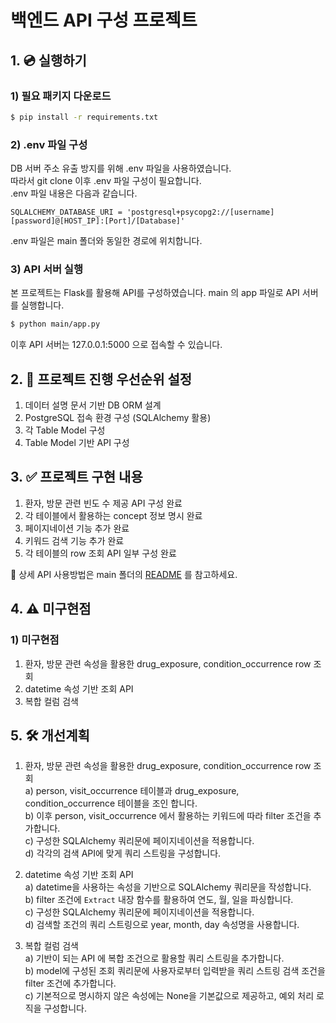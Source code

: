 # 백엔드 API 구성 프로젝트

## 1. 💿 실행하기

### 1) 필요 패키지 다운로드

```bash
$ pip install -r requirements.txt
```

### 2) .env 파일 구성

DB 서버 주소 유출 방지를 위해 .env 파일을 사용하였습니다. <br />
따라서 git clone 이후 .env 파일 구성이 필요합니다. <br />
.env 파일 내용은 다음과 같습니다.

```text
SQLALCHEMY_DATABASE_URI = 'postgresql+psycopg2://[username][password]@[HOST_IP]:[Port]/[Database]'
```

.env 파일은 main 폴더와 동일한 경로에 위치합니다.

### 3) API 서버 실행

본 프로젝트는 Flask를 활용해 API를 구성하였습니다.
main 의 app 파일로 API 서버를 실행합니다.

```bash
$ python main/app.py
```

이후 API 서버는 127.0.0.1:5000 으로 접속할 수 있습니다.

## 2. 📌 프로젝트 진행 우선순위 설정

1. 데이터 설명 문서 기반 DB ORM 설계
2. PostgreSQL 접속 환경 구성 (SQLAlchemy 활용)
3. 각 Table Model 구성
4. Table Model 기반 API 구성

## 3. ✅ 프로젝트 구현 내용

1. 환자, 방문 관련 빈도 수 제공 API 구성 완료
2. 각 테이블에서 활용하는 concept 정보 명시 완료
3. 페이지네이션 기능 추가 완료
4. 키워드 검색 기능 추가 완료
5. 각 테이블의 row 조회 API 일부 구성 완료

🔎 상세 API 사용방법은 main 폴더의 [README](https://github.com/edit8080/be-test/tree/main/main) 를 참고하세요.

## 4. ⚠️ 미구현점

### 1) 미구현점

1. 환자, 방문 관련 속성을 활용한 drug_exposure, condition_occurrence row 조회
2. datetime 속성 기반 조회 API
3. 복합 컬럼 검색

## 5. 🛠️ 개선계획

1. 환자, 방문 관련 속성을 활용한 drug_exposure, condition_occurrence row 조회 <br />
   a) person, visit_occurrence 테이블과 drug_exposure, condition_occurrence 테이블을 조인 합니다. <br />
   b) 이후 person, visit_occurrence 에서 활용하는 키워드에 따라 filter 조건을 추가합니다. <br />
   c) 구성한 SQLAlchemy 쿼리문에 페이지네이션을 적용합니다. <br />
   d) 각각의 검색 API에 맞게 쿼리 스트링을 구성합니다. <br />

2. datetime 속성 기반 조회 API <br />
   a) datetime을 사용하는 속성을 기반으로 SQLAlchemy 쿼리문을 작성합니다. <br />
   b) filter 조건에 `Extract` 내장 함수를 활용하여 연도, 월, 일을 파싱합니다. <br />
   c) 구성한 SQLAlchemy 쿼리문에 페이지네이션을 적용합니다. <br />
   d) 검색할 조건의 쿼리 스트링으로 year, month, day 속성명을 사용합니다. <br />

3. 복합 컬럼 검색 <br />
   a) 기반이 되는 API 에 복합 조건으로 활용할 쿼리 스트링을 추가합니다. <br />
   b) model에 구성된 조회 쿼리문에 사용자로부터 입력받을 쿼리 스트링 검색 조건을 filter 조건에 추가합니다. <br />
   c) 기본적으로 명시하지 않은 속성에는 None을 기본값으로 제공하고, 예외 처리 로직을 구성합니다. <br />
